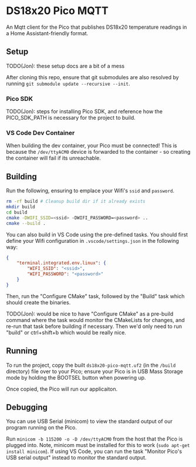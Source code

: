 # DS18x20 Pico MQTT

An Mqtt client for the Pico that publishes DS18x20 temperature
readings in a Home Assistant-friendly format.

## Setup

TODO(Jon): these setup docs are a bit of a mess

After cloning this repo, ensure that git submodules are also resolved
by running `git submodule update --recursive --init`.

### Pico SDK

TODO(Jon): steps for installing Pico SDK, and reference how the PICO_SDK_PATH
is necessary for the project to build.

### VS Code Dev Container

When building the dev container, your Pico must be connected! This is because
the `/dev/ttyACM0` device is forwarded to the container - so creating the container
will fail if its unreachable.

## Building

Run the following, ensuring to emplace your Wifi's `ssid`
and `password`.

```bash
rm -rf build # Cleanup build dir if it already exists
mkdir build
cd build
cmake -DWIFI_SSID=<ssid> -DWIFI_PASSWORD=<password> ..
cmake --build .
```

You can also build in VS Code using the pre-defined tasks.
You should first define your Wifi configuration in
`.vscode/settings.json` in the following way:

```json
{
    "terminal.integrated.env.linux": {
        "WIFI_SSID": "<ssid>",
        "WIFI_PASSWORD": "<password>"
    }
}
```

Then, run the "Configure CMake" task, followed by the "Build"
task which should create the binaries. 

TODO(Jon): would be nice
to have "Configure CMake" as a pre-build command where the task
would monitor the CMakeLists for changes, and re-run that task
before building if necessary. Then we'd only need to run "build"
or ctrl+shift+b which would be really nice.

## Running

To run the project, copy the built `ds18x20-pico-mqtt.uf2` (in the `/build` directory)
file over to your Pico; ensure your Pico is in USB Mass Storage mode by holding the
BOOTSEL button when powering up.

Once copied, the Pico will run our applicaiton.

## Debugging

You can use USB Serial (minicom) to view the standard output of our program
running on the Pico.

Run `minicom -b 115200 -o -D /dev/ttyACM0` from the host that the Pico is
plugged into. Note, minicom must be installed for this to work
(`sudo apt-get install minicom`). If using VS Code, you can run the task
"Monitor Pico's USB serial output" instead to monitor the standard output.
